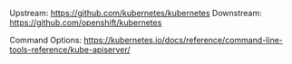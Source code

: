 

Upstream: https://github.com/kubernetes/kubernetes
Downstream: https://github.com/openshift/kubernetes

Command Options: https://kubernetes.io/docs/reference/command-line-tools-reference/kube-apiserver/
